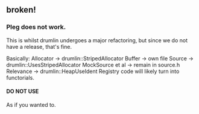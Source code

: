 ## broken!

### Pleg does not work.

This is whilst drumlin undergoes a major refactoring,
but since we do not have a release,
that's fine.

Basically:
	Allocator -> drumlin::StripedAllocator
	Buffer -> own file
	Source -> drumlin::UsesStripedAllocator
	MockSource et al -> remain in source.h
	Relevance -> drumlin::HeapUseIdent
	Registry code will likely turn into functorials.

#### DO NOT USE

As if you wanted to.

